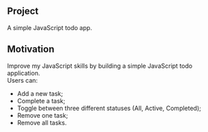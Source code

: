 ## Project 
A simple JavaScript todo app.

## Motivation
Improve my JavaScript skills by building a simple JavaScript todo application. 
<br/>
Users can:
- Add a new task;
- Complete a task;
- Toggle between three different statuses (All, Active, Completed);
- Remove one task;
- Remove all tasks.
